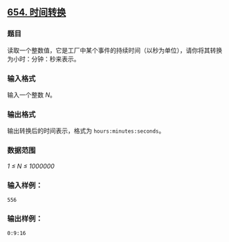 ## [654. 时间转换](https://www.acwing.com/problem/content/656/)

### 题目

读取一个整数值，它是工厂中某个事件的持续时间（以秒为单位），请你将其转换为小时：分钟：秒来表示。

### 输入格式

输入一个整数 *N*。

### 输出格式

输出转换后的时间表示，格式为 `hours:minutes:seconds`。

### 数据范围

*1 ≤ N ≤ 1000000*

### 输入样例：

```
556
```

### 输出样例：

```
0:9:16
```
